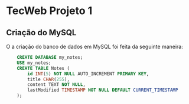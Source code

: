 # TecWeb Projeto 1

## Criação do MySQL

O a criação do banco de dados em MySQL foi feita da seguinte maneira:

``` sql
    CREATE DATABASE my_notes;
    USE my_notes;
    CREATE TABLE Notes (
        id INT(5) NOT NULL AUTO_INCREMENT PRIMARY KEY,
        title CHAR(255),
        content TEXT NOT NULL,
        lastModified TIMESTAMP NOT NULL DEFAULT CURRENT_TIMESTAMP
    );
```
